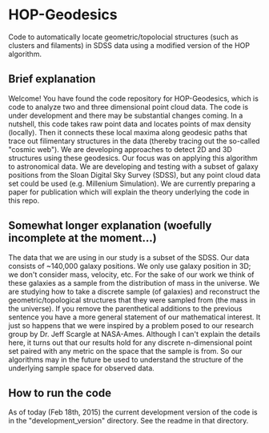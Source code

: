 # HOP-Geodesics
Code to automatically locate geometric/topolocial structures (such as clusters and filaments) in SDSS data using a modified version of the HOP algorithm.

## Brief explanation
Welcome!  You have found the code repository for HOP-Geodesics, which is code to analyze two and three dimensional point cloud data.  The code is under development and there may be substantial changes coming.  In a nutshell, this code takes raw point data and locates points of max density (locally).  Then it connects these local maxima along geodesic paths that trace out filimentary structures in the data (thereby tracing out the so-called "cosmic web").  We are developing approaches to detect 2D and 3D structures using these geodesics.  Our focus was on applying this algorithm to astronomical data.  We are developing and testing with a subset of galaxy positions from the Sloan Digital Sky Survey (SDSS), but any point cloud data set could be used (e.g. Millenium Simulation).  We are currently preparing a paper for publication which will explain the theory underlying the code in this repo.

## Somewhat longer explanation (woefully incomplete at the moment...)
The data that we are using in our study is a subset of the SDSS.  Our data consists of ~140,000 galaxy positions.  We only use galaxy position in 3D; we don't consider mass, velocity, etc.  For the sake of our work we think of these galaxies as a sample from the distribution of mass in the universe.  We are studying how to take a discrete sample (of galaxies) and reconstruct the geometric/topological structures that they were sampled from (the mass in the universe).  If you remove the parenthetical additions to the previous sentence you have a more general statement of our mathematical interest.  It just so happens that we were inspired by a problem posed to our research group by Dr. Jeff Scargle at NASA-Ames.  Although I can't explain the details here, it turns out that our results hold for any discrete n-dimensional point set paired with any metric on the space that the sample is from.  So our algorithms may in the future be used to understand the structure of the underlying sample space for observed data.

## How to run the code
As of today (Feb 18th, 2015) the current development version of the code is in the "development_version" directory.  See the readme in that directory.


